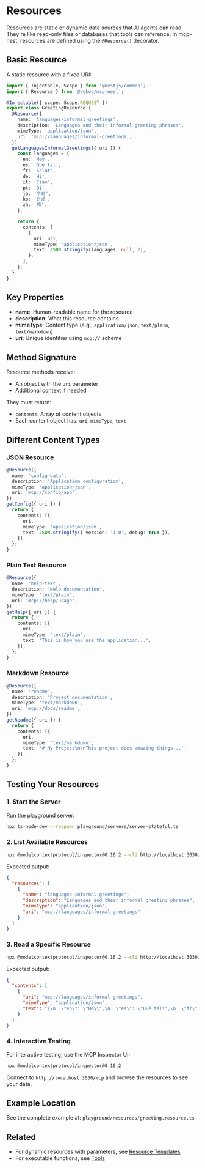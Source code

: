 # Resources

Resources are static or dynamic data sources that AI agents can read. They're like read-only files or databases that tools can reference. In mcp-nest, resources are defined using the `@Resource()` decorator.

## Basic Resource

A static resource with a fixed URI:

```typescript
import { Injectable, Scope } from '@nestjs/common';
import { Resource } from '@rekog/mcp-nest';

@Injectable({ scope: Scope.REQUEST })
export class GreetingResource {
  @Resource({
    name: 'languages-informal-greetings',
    description: 'Languages and their informal greeting phrases',
    mimeType: 'application/json',
    uri: 'mcp://languages/informal-greetings',
  })
  getLanguagesInformalGreetings({ uri }) {
    const languages = {
      en: 'Hey',
      es: 'Qué tal',
      fr: 'Salut',
      de: 'Hi',
      it: 'Ciao',
      pt: 'Oi',
      ja: 'やあ',
      ko: '안녕',
      zh: '嗨',
    };

    return {
      contents: [
        {
          uri: uri,
          mimeType: 'application/json',
          text: JSON.stringify(languages, null, 2),
        },
      ],
    };
  }
}
```

## Key Properties

- **name**: Human-readable name for the resource
- **description**: What this resource contains
- **mimeType**: Content type (e.g., `application/json`, `text/plain`, `text/markdown`)
- **uri**: Unique identifier using `mcp://` scheme

## Method Signature

Resource methods receive:

- An object with the `uri` parameter
- Additional context if needed

They must return:

- `contents`: Array of content objects
- Each content object has: `uri`, `mimeType`, `text`

## Different Content Types

### JSON Resource

```typescript
@Resource({
  name: 'config-data',
  description: 'Application configuration',
  mimeType: 'application/json',
  uri: 'mcp://config/app',
})
getConfig({ uri }) {
  return {
    contents: [{
      uri,
      mimeType: 'application/json',
      text: JSON.stringify({ version: '1.0', debug: true }),
    }],
  };
}
```

### Plain Text Resource

```typescript
@Resource({
  name: 'help-text',
  description: 'Help documentation',
  mimeType: 'text/plain',
  uri: 'mcp://help/usage',
})
getHelp({ uri }) {
  return {
    contents: [{
      uri,
      mimeType: 'text/plain',
      text: 'This is how you use the application...',
    }],
  };
}
```

### Markdown Resource

```typescript
@Resource({
  name: 'readme',
  description: 'Project documentation',
  mimeType: 'text/markdown',
  uri: 'mcp://docs/readme',
})
getReadme({ uri }) {
  return {
    contents: [{
      uri,
      mimeType: 'text/markdown',
      text: '# My Project\n\nThis project does amazing things...',
    }],
  };
}
```

## Testing Your Resources

### 1. Start the Server

Run the playground server:

```bash
npx ts-node-dev --respawn playground/servers/server-stateful.ts
```

### 2. List Available Resources

```bash
npx @modelcontextprotocol/inspector@0.16.2 --cli http://localhost:3030/mcp --transport http --method resources/list
```

Expected output:

```json
{
  "resources": [
    {
      "name": "languages-informal-greetings",
      "description": "Languages and their informal greeting phrases",
      "mimeType": "application/json",
      "uri": "mcp://languages/informal-greetings"
    }
  ]
}
```

### 3. Read a Specific Resource

```bash
npx @modelcontextprotocol/inspector@0.16.2 --cli http://localhost:3030/mcp --transport http --method resources/read --uri "mcp://languages/informal-greetings"
```

Expected output:

```json
{
  "contents": [
    {
      "uri": "mcp://languages/informal-greetings",
      "mimeType": "application/json",
      "text": "{\n  \"en\": \"Hey\",\n  \"es\": \"Qué tal\",\n  \"fr\": \"Salut\",\n  \"de\": \"Hi\",\n  \"it\": \"Ciao\",\n  \"pt\": \"Oi\",\n  \"ja\": \"やあ\",\n  \"ko\": \"안녕\",\n  \"zh\": \"嗨\"\n}"
    }
  ]
}
```

### 4. Interactive Testing

For interactive testing, use the MCP Inspector UI:

```bash
npx @modelcontextprotocol/inspector@0.16.2
```

Connect to `http://localhost:3030/mcp` and browse the resources to see your data.

## Example Location

See the complete example at: `playground/resources/greeting.resource.ts`

## Related

- For dynamic resources with parameters, see [Resource Templates](resource-templates.md)
- For executable functions, see [Tools](tools.md)
